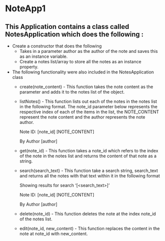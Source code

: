 # NoteApp1
## This Application contains a class called NotesApplication which does the following :
 
* Create a constructor that does the following
    * Takes in a parameter author as the author of the note and saves this as an instance variable.
    * Create a notes list/array to store all the notes as an instance property.
* The following functionality were also included in the NotesApplication class
    * create(note_content) - This function takes the note content as the parameter and adds it to the notes list of the object.
    * listNotes() - This function lists out each of the notes in the notes list in the following format. The note_id parameter below represents the respective index of each of the items in the list, the NOTE_CONTENT represent the note content and the author represents the note author.
	
	    Note ID: [note_id]
	    [NOTE_CONTENT]

	    By Author [author]
	
    * get(note_id) - This function takes a note_id which refers to the index of the note in the notes list and returns the content of that note as a string.
    * search(search_text) - This function take a search string, search_text and returns all the notes with that text within it in the following format

      Showing results for search ‘[<search_text>]’

      Note ID: [note_id]
	    [NOTE_CONTENT]

	     By Author [author]
 
    * delete(note_id) - This function deletes the note at the index note_id of the notes list.
    * edit(note_id, new_content) - This function replaces the content in the note at note_id with new_content.




